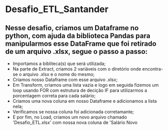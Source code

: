 # Desafio_ETL_Santander

## Nesse desafio, criamos um Dataframe no python, com ajuda da biblioteca Pandas para manipularmos esse DataFrame que foi retirado de um arquivo .xlsx, segue o passo a passo:
* Importamos a bibliteca(s) que será utilizada;
* Na parte de Extract, criamos 2 variáveis com o diretório onde encontra-se o arquivo .xlsx e o nome do mesmo;
* Criamos nosso Dataframe com esse arquivo .xlsx;
* Em Transform, criamos uma lista vazia e logo em seguida fizemos um loop usando FOR com estrutura de decição IF para utilizarmos a porcentagem correta para cada salário;
* Criamos uma nova coluna em nosso Dataframe e adicionamos a lista nela;
* Verificamos se nossa coluna foi adicionada corretamante;
* E por fim, no Load, criamos um novo arquivo chamado 'Desafio_ETL.xlsx' com nossa nova coluna de 'Salário Novo

  
